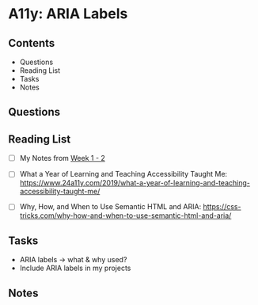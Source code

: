 # A11y: ARIA Labels

## Contents
  - Questions
  - Reading List
  - Tasks
  - Notes

## Questions

## Reading List
  - [ ] My Notes from [Week 1 - 2](../../week-01-02/workshops/accessibility-workshop/accessibility.md)

  - [ ] What a Year of Learning and Teaching Accessibility Taught Me: <https://www.24a11y.com/2019/what-a-year-of-learning-and-teaching-accessibility-taught-me/>
  - [ ] Why, How, and When to Use Semantic HTML and ARIA: <https://css-tricks.com/why-how-and-when-to-use-semantic-html-and-aria/>

<!--
  - [ ] 
  - [ ] 
-->

## Tasks
- ARIA labels &rarr; what & why used?
- Include ARIA labels in my projects

## Notes
